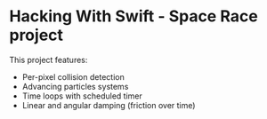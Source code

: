 # Hacking With Swift - Space Race project

This project features:
- Per-pixel collision detection
- Advancing particles systems
- Time loops with scheduled timer
- Linear and angular damping (friction over time)
